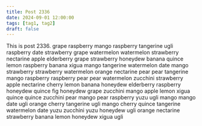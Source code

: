 ```yaml
---
title: Post 2336
date: 2024-09-01 12:00:00
tags: [tag1, tag2]
draft: false
---
```

This is post 2336.
grape
raspberry
mango
raspberry
tangerine
ugli
raspberry
date
strawberry
grape
watermelon
watermelon
strawberry
nectarine
apple
elderberry
grape
strawberry
honeydew
banana
quince
lemon
raspberry
banana
xigua
mango
tangerine
watermelon
date
mango
strawberry
strawberry
watermelon
orange
nectarine
pear
pear
tangerine
mango
raspberry
raspberry
pear
pear
watermelon
zucchini
strawberry
apple
nectarine
cherry
lemon
banana
honeydew
elderberry
raspberry
honeydew
quince
fig
honeydew
grape
zucchini
mango
apple
lemon
xigua
quince
quince
zucchini
pear
mango
pear
raspberry
yuzu
ugli
mango
mango
date
ugli
orange
cherry
tangerine
ugli
mango
cherry
quince
tangerine
watermelon
date
yuzu
zucchini
yuzu
honeydew
ugli
orange
nectarine
strawberry
banana
lemon
honeydew
xigua
ugli
